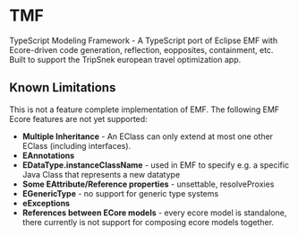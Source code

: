 # TMF
TypeScript Modeling Framework - A TypeScript port of Eclipse EMF with Ecore-driven code generation, reflection, eopposites, containment, etc. Built to support the TripSnek european travel optimization app.


## Known Limitations

This is not a feature complete implementation of EMF. The following EMF Ecore features are not yet supported:

 - **Multiple Inheritance** - An EClass can only extend at most one other EClass (including interfaces).
 - **EAnnotations**
 - **EDataType.instanceClassName** - used in EMF to specify e.g. a specific Java Class that represents a new datatype
 - **Some EAttribute/Reference properties** - unsettable, resolveProxies
 - **EGenericType** - no support for generic type systems
 - **eExceptions**
 - **References between ECore models** - every ecore model is standalone, there currently is not support for composing ecore models together.